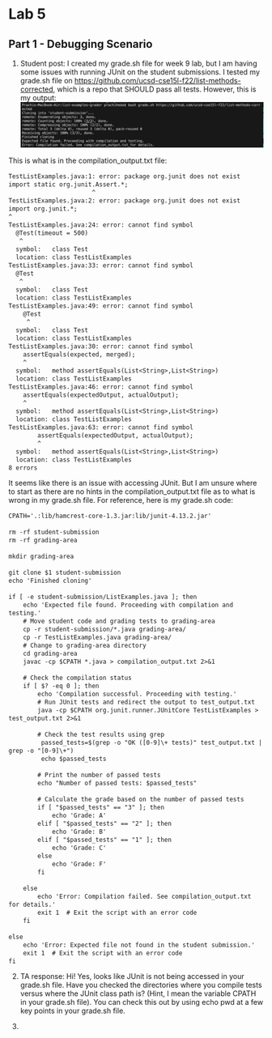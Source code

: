# Lab 5

## Part 1 - Debugging Scenario 

1. Student post: I created my grade.sh file for week 9 lab, but I am having some issues with running JUnit on the student submissions. I tested my grade.sh file on https://github.com/ucsd-cse15l-f22/list-methods-corrected, which is a repo that SHOULD pass all tests. However, this is my output:
![Image](lab5ss1.png)

This is what is in the compilation_output.txt file:

```
TestListExamples.java:1: error: package org.junit does not exist
import static org.junit.Assert.*;
                       ^
TestListExamples.java:2: error: package org.junit does not exist
import org.junit.*;
^
TestListExamples.java:24: error: cannot find symbol
  @Test(timeout = 500)
   ^
  symbol:   class Test
  location: class TestListExamples
TestListExamples.java:33: error: cannot find symbol
  @Test 
   ^
  symbol:   class Test
  location: class TestListExamples
TestListExamples.java:49: error: cannot find symbol
    @Test 
     ^
  symbol:   class Test
  location: class TestListExamples
TestListExamples.java:30: error: cannot find symbol
    assertEquals(expected, merged);
    ^
  symbol:   method assertEquals(List<String>,List<String>)
  location: class TestListExamples
TestListExamples.java:46: error: cannot find symbol
    assertEquals(expectedOutput, actualOutput);
    ^
  symbol:   method assertEquals(List<String>,List<String>)
  location: class TestListExamples
TestListExamples.java:63: error: cannot find symbol
        assertEquals(expectedOutput, actualOutput);
        ^
  symbol:   method assertEquals(List<String>,List<String>)
  location: class TestListExamples
8 errors
```

It seems like there is an issue with accessing JUnit. But I am unsure where to start as there are no hints in the compilation_output.txt file as to what is wrong in my grade.sh file. For reference, here is my grade.sh code: 

```
CPATH='.:lib/hamcrest-core-1.3.jar:lib/junit-4.13.2.jar'

rm -rf student-submission
rm -rf grading-area

mkdir grading-area

git clone $1 student-submission
echo 'Finished cloning'

if [ -e student-submission/ListExamples.java ]; then
    echo 'Expected file found. Proceeding with compilation and testing.'
    # Move student code and grading tests to grading-area
    cp -r student-submission/*.java grading-area/
    cp -r TestListExamples.java grading-area/
    # Change to grading-area directory
    cd grading-area
    javac -cp $CPATH *.java > compilation_output.txt 2>&1

    # Check the compilation status
    if [ $? -eq 0 ]; then
        echo 'Compilation successful. Proceeding with testing.'
        # Run JUnit tests and redirect the output to test_output.txt
        java -cp $CPATH org.junit.runner.JUnitCore TestListExamples > test_output.txt 2>&1

        # Check the test results using grep
         passed_tests=$(grep -o "OK ([0-9]\+ tests)" test_output.txt | grep -o "[0-9]\+")
         echo $passed_tests

        # Print the number of passed tests
        echo "Number of passed tests: $passed_tests"

        # Calculate the grade based on the number of passed tests
        if [ "$passed_tests" == "3" ]; then
            echo 'Grade: A'
        elif [ "$passed_tests" == "2" ]; then
            echo 'Grade: B'
        elif [ "$passed_tests" == "1" ]; then
            echo 'Grade: C'
        else
            echo 'Grade: F'
        fi

    else
        echo 'Error: Compilation failed. See compilation_output.txt for details.'
        exit 1  # Exit the script with an error code
    fi

else
    echo 'Error: Expected file not found in the student submission.'
    exit 1  # Exit the script with an error code
fi
```

2. TA response: Hi! Yes, looks like JUnit is not being accessed in your grade.sh file. Have you checked the directories where you compile tests versus where the JUnit class path is? (Hint, I mean the variable CPATH in your grade.sh file). You can check this out by using echo pwd at a few key points in your grade.sh file.

3. 

